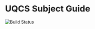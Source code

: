 # UQCS Subject Guide

[![Build Status](https://travis-ci.org/wisebaldone/subject-guide.svg?branch=master)](https://travis-ci.org/wisebaldone/subject-guide)

